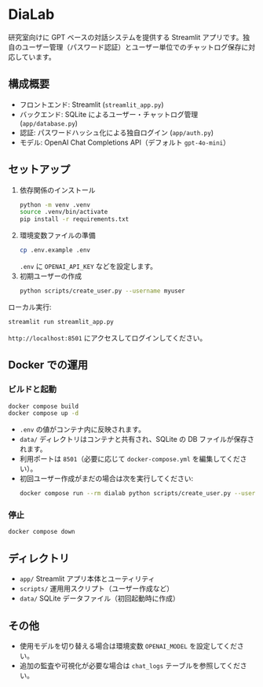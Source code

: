 # DiaLab

研究室向けに GPT ベースの対話システムを提供する Streamlit アプリです。独自のユーザー管理（パスワード認証）とユーザー単位でのチャットログ保存に対応しています。

## 構成概要

- フロントエンド: Streamlit (`streamlit_app.py`)
- バックエンド: SQLite によるユーザー・チャットログ管理 (`app/database.py`)
- 認証: パスワードハッシュ化による独自ログイン (`app/auth.py`)
- モデル: OpenAI Chat Completions API（デフォルト `gpt-4o-mini`）

## セットアップ

1. 依存関係のインストール
   ```bash
   python -m venv .venv
   source .venv/bin/activate
   pip install -r requirements.txt
   ```
2. 環境変数ファイルの準備
   ```bash
   cp .env.example .env
   ```
   `.env` に `OPENAI_API_KEY` などを設定します。
3. 初期ユーザーの作成
   ```bash
   python scripts/create_user.py --username myuser
   ```

ローカル実行:

```bash
streamlit run streamlit_app.py
```

`http://localhost:8501` にアクセスしてログインしてください。

## Docker での運用

### ビルドと起動

```bash
docker compose build
docker compose up -d
```

- `.env` の値がコンテナ内に反映されます。
- `data/` ディレクトリはコンテナと共有され、SQLite の DB ファイルが保存されます。
- 利用ポートは `8501`（必要に応じて `docker-compose.yml` を編集してください）。
- 初回ユーザー作成がまだの場合は次を実行してください:
  ```bash
  docker compose run --rm dialab python scripts/create_user.py --username myuser
  ```

### 停止

```bash
docker compose down
```

## ディレクトリ

- `app/` Streamlit アプリ本体とユーティリティ
- `scripts/` 運用用スクリプト（ユーザー作成など）
- `data/` SQLite データファイル（初回起動時に作成）

## その他

- 使用モデルを切り替える場合は環境変数 `OPENAI_MODEL` を設定してください。
- 追加の監査や可視化が必要な場合は `chat_logs` テーブルを参照してください。
